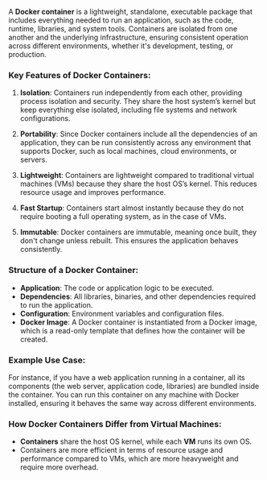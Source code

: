 A **Docker container** is a lightweight, standalone, executable package that includes everything needed to run an application, such as the code, runtime, libraries, and system tools. Containers are isolated from one another and the underlying infrastructure, ensuring consistent operation across different environments, whether it's development, testing, or production.

### Key Features of Docker Containers:
1. **Isolation**: Containers run independently from each other, providing process isolation and security. They share the host system’s kernel but keep everything else isolated, including file systems and network configurations.
   
2. **Portability**: Since Docker containers include all the dependencies of an application, they can be run consistently across any environment that supports Docker, such as local machines, cloud environments, or servers.

3. **Lightweight**: Containers are lightweight compared to traditional virtual machines (VMs) because they share the host OS’s kernel. This reduces resource usage and improves performance.

4. **Fast Startup**: Containers start almost instantly because they do not require booting a full operating system, as in the case of VMs.

5. **Immutable**: Docker containers are immutable, meaning once built, they don't change unless rebuilt. This ensures the application behaves consistently.

### Structure of a Docker Container:
- **Application**: The code or application logic to be executed.
- **Dependencies**: All libraries, binaries, and other dependencies required to run the application.
- **Configuration**: Environment variables and configuration files.
- **Docker Image**: A Docker container is instantiated from a Docker image, which is a read-only template that defines how the container will be created.

### Example Use Case:
For instance, if you have a web application running in a container, all its components (the web server, application code, libraries) are bundled inside the container. You can run this container on any machine with Docker installed, ensuring it behaves the same way across different environments.

### How Docker Containers Differ from Virtual Machines:
- **Containers** share the host OS kernel, while each **VM** runs its own OS.
- Containers are more efficient in terms of resource usage and performance compared to VMs, which are more heavyweight and require more overhead.
